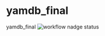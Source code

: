 # yamdb_final
yamdb_final
![workflow nadge status](https://github.com/Romashovm/yamdb_final/actions/workflows/yamdb_workflow.yml/badge.svg)